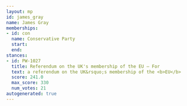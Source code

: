 ```yaml
---
layout: mp
id: james_gray
name: James Gray
memberships:
- id: con
  name: Conservative Party
  start: 
  end: 
stances:
- id: PW-1027
  title: Referendum on the UK's membership of the EU — For
  text: a referendum on the UK&rsquo;s membership of the <b>EU</b>
  score: 241.0
  max_score: 330
  num_votes: 21
autogenerated: true
---
```

